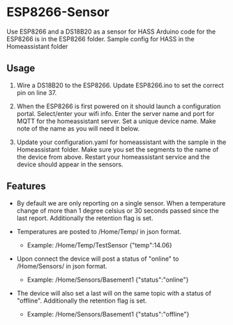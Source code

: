 # ESP8266-Sensor
Use ESP8266 and a DS18B20 as a sensor for HASS
Arduino code for the ESP8266 is in the ESP8266 folder.
Sample config for HASS in the Homeassistant folder


## Usage
1. Wire a DS18B20 to the ESP8266. Update ESP8266.ino to set the correct pin on line 37.

2. When the ESP8266 is first powered on it should launch a configuration portal. Select/enter your wifi info. Enter the server name and port for MQTT for the homeassistant server. Set a unique device name. Make note of the name as you will need it below. 

3. Update your configuration.yaml for homeassistant with the sample in the Homeassistant folder. Make sure you set the <Device Name Here> segments to the name of the device from above. Restart your homeassistant service and the device should appear in the sensors.


## Features
* By default we are only reporting on a single sensor. When a temperature change of more than 1 degree celsius or 30 seconds passed since the last report. Additionally the retention flag is set.

* Temperatures are posted to /Home/Temp/<Device Name> in json format.
	* Example: /Home/Temp/TestSensor {"temp":14.06}

* Upon connect the device will post a status of "online" to /Home/Sensors/<Device Name> in json format.
	* Example: /Home/Sensors/Basement1 {"status":"online"}

* The device will also set a last will on the same topic with a status of "offline". Additionally the retention flag is set.
	* Example: /Home/Sensors/Basement1 {"status":"offline"}
